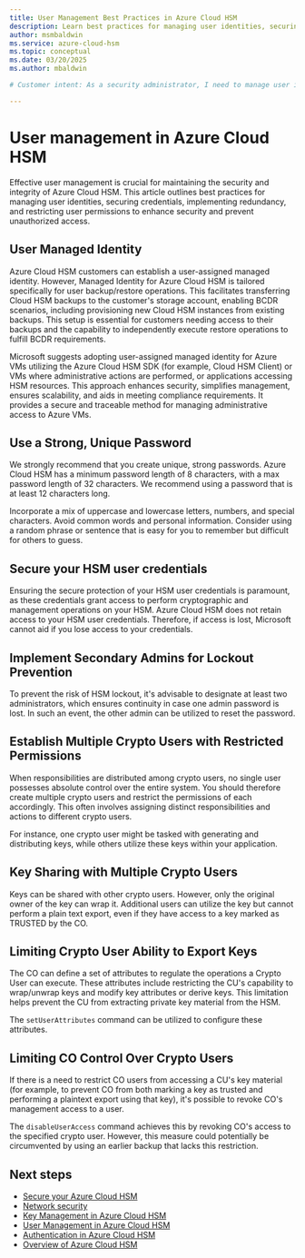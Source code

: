 ```yaml
---
title: User Management Best Practices in Azure Cloud HSM
description: Learn best practices for managing user identities, securing credentials, implementing redundancy, and restricting user permissions in Azure Cloud HSM.
author: msmbaldwin
ms.service: azure-cloud-hsm
ms.topic: conceptual
ms.date: 03/20/2025
ms.author: mbaldwin

# Customer intent: As a security administrator, I need to manage user identities and permissions in Azure Cloud HSM to ensure security and compliance.

---
```


# User management in Azure Cloud HSM

Effective user management is crucial for maintaining the security and integrity of Azure Cloud HSM. This article outlines best practices for managing user identities, securing credentials, implementing redundancy, and restricting user permissions to enhance security and prevent unauthorized access.

## User Managed Identity

Azure Cloud HSM customers can establish a user-assigned managed identity. However, Managed Identity for Azure Cloud HSM is tailored specifically for user backup/restore operations. This facilitates transferring Cloud HSM backups to the customer's storage account, enabling BCDR scenarios, including provisioning new Cloud HSM instances from existing backups. This setup is essential for customers needing access to their backups and the capability to independently execute restore operations to fulfill BCDR requirements.  

Microsoft suggests adopting user-assigned managed identity for Azure VMs utilizing the Azure Cloud HSM SDK (for example, Cloud HSM Client) or VMs where administrative actions are performed, or applications accessing HSM resources. This approach enhances security, simplifies management, ensures scalability, and aids in meeting compliance requirements. It provides a secure and traceable method for managing administrative access to Azure VMs.

## Use a Strong, Unique Password

We strongly recommend that you create unique, strong passwords. Azure Cloud HSM has a minimum password length of 8 characters, with a max password length of 32 characters. We recommend using a password that is at least 12 characters long.  

Incorporate a mix of uppercase and lowercase letters, numbers, and special characters. Avoid common words and personal information. Consider using a random phrase or sentence that is easy for you to remember but difficult for others to guess.

## Secure your HSM user credentials

Ensuring the secure protection of your HSM user credentials is paramount, as these credentials grant access to perform cryptographic and management operations on your HSM. Azure Cloud HSM does not retain access to your HSM user credentials. Therefore, if access is lost, Microsoft cannot aid if you lose access to your credentials.

## Implement Secondary Admins for Lockout Prevention

To prevent the risk of HSM lockout, it's advisable to designate at least two administrators, which ensures continuity in case one admin password is lost. In such an event, the other admin can be utilized to reset the password.

## Establish Multiple Crypto Users with Restricted Permissions

When responsibilities are distributed among crypto users, no single user possesses absolute control over the entire system. You should therefore create multiple crypto users and restrict the permissions of each accordingly. This often involves assigning distinct responsibilities and actions to different crypto users.  

For instance, one crypto user might be tasked with generating and distributing keys, while others utilize these keys within your application.

## Key Sharing with Multiple Crypto Users

Keys can be shared with other crypto users. However, only the original owner of the key can wrap it. Additional users can utilize the key but cannot perform a plain text export, even if they have access to a key marked as TRUSTED by the CO.

## Limiting Crypto User Ability to Export Keys

The CO can define a set of attributes to regulate the operations a Crypto User can execute. These attributes include restricting the CU's capability to wrap/unwrap keys and modify key attributes or derive keys. This limitation helps prevent the CU from extracting private key material from the HSM.  

The `setUserAttributes` command can be utilized to configure these attributes.

## Limiting CO Control Over Crypto Users

If there is a need to restrict CO users from accessing a CU's key material (for example, to prevent CO from both marking a key as trusted and performing a plaintext export using that key), it's possible to revoke CO's management access to a user.  

The `disableUserAccess` command achieves this by revoking CO's access to the specified crypto user. However, this measure could potentially be circumvented by using an earlier backup that lacks this restriction.

## Next steps

- [Secure your Azure Cloud HSM](secure-cloud-hsm.md)
- [Network security](network-security.md)
- [Key Management in Azure Cloud HSM](key-management.md)
- [User Management in Azure Cloud HSM](user-management.md)
- [Authentication in Azure Cloud HSM](authentication.md)
- [Overview of Azure Cloud HSM](overview.md)